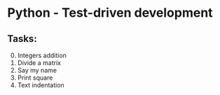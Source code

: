 # Python - Test-driven development

## Tasks:

0. Integers addition
1. Divide a matrix
2. Say my name
3. Print square
4. Text indentation
